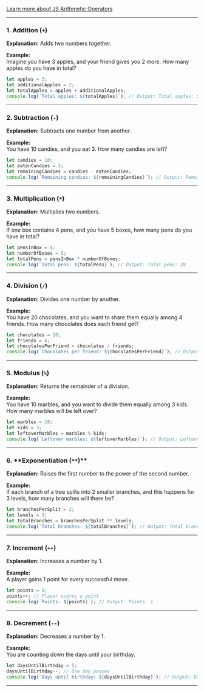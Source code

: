 [Learn more about JS Arithmetic Operators](https://www.w3schools.com/js/js_arithmetic.asp)

---

### 1. **Addition (`+`)**

**Explanation:** Adds two numbers together.

**Example:**  
Imagine you have 3 apples, and your friend gives you 2 more. How many apples do you have in total?

```javascript
let apples = 3;
let additionalApples = 2;
let totalApples = apples + additionalApples;
console.log(`Total apples: ${totalApples}`); // Output: Total apples: 5
```

---

### 2. **Subtraction (`-`)**

**Explanation:** Subtracts one number from another.

**Example:**  
You have 10 candies, and you eat 3. How many candies are left?

```javascript
let candies = 10;
let eatenCandies = 3;
let remainingCandies = candies - eatenCandies;
console.log(`Remaining candies: ${remainingCandies}`); // Output: Remaining candies: 7
```

---

### 3. **Multiplication (`*`)**

**Explanation:** Multiplies two numbers.

**Example:**  
If one box contains 4 pens, and you have 5 boxes, how many pens do you have in total?

```javascript
let pensInBox = 4;
let numberOfBoxes = 5;
let totalPens = pensInBox * numberOfBoxes;
console.log(`Total pens: ${totalPens}`); // Output: Total pens: 20
```

---

### 4. **Division (`/`)**

**Explanation:** Divides one number by another.

**Example:**  
You have 20 chocolates, and you want to share them equally among 4 friends. How many chocolates does each friend get?

```javascript
let chocolates = 20;
let friends = 4;
let chocolatesPerFriend = chocolates / friends;
console.log(`Chocolates per friend: ${chocolatesPerFriend}`); // Output: Chocolates per friend: 5
```

---

### 5. **Modulus (`%`)**

**Explanation:** Returns the remainder of a division.

**Example:**  
You have 10 marbles, and you want to divide them equally among 3 kids. How many marbles will be left over?

```javascript
let marbles = 10;
let kids = 3;
let leftoverMarbles = marbles % kids;
console.log(`Leftover marbles: ${leftoverMarbles}`); // Output: Leftover marbles: 1
```

---

### 6. **Exponentiation (`**`)\*\*

**Explanation:** Raises the first number to the power of the second number.

**Example:**  
If each branch of a tree splits into 2 smaller branches, and this happens for 3 levels, how many branches will there be?

```javascript
let branchesPerSplit = 2;
let levels = 3;
let totalBranches = branchesPerSplit ** levels;
console.log(`Total branches: ${totalBranches}`); // Output: Total branches: 8
```

---

### 7. **Increment (`++`)**

**Explanation:** Increases a number by 1.

**Example:**  
A player gains 1 point for every successful move.

```javascript
let points = 0;
points++; // Player scores a point
console.log(`Points: ${points}`); // Output: Points: 1
```

---

### 8. **Decrement (`--`)**

**Explanation:** Decreases a number by 1.

**Example:**  
You are counting down the days until your birthday.

```javascript
let daysUntilBirthday = 5;
daysUntilBirthday--; // One day passes
console.log(`Days until birthday: ${daysUntilBirthday}`); // Output: Days until birthday: 4
```

---
